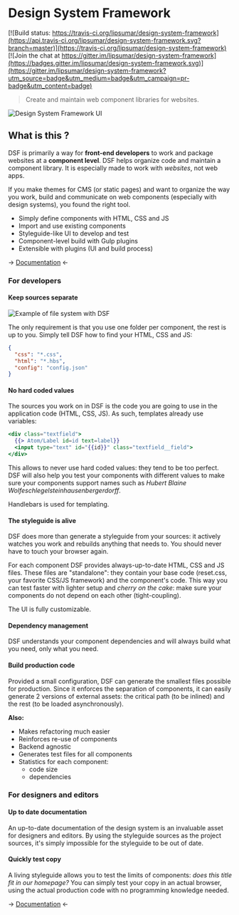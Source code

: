 # Design System Framework

[![Build status: https://travis-ci.org/lipsumar/design-system-framework](https://api.travis-ci.org/lipsumar/design-system-framework.svg?branch=master)](https://travis-ci.org/lipsumar/design-system-framework)
[![Join the chat at https://gitter.im/lipsumar/design-system-framework](https://badges.gitter.im/lipsumar/design-system-framework.svg)](https://gitter.im/lipsumar/design-system-framework?utm_source=badge&utm_medium=badge&utm_campaign=pr-badge&utm_content=badge)

> Create and maintain web component libraries for websites.

![Design System Framework UI](resources/documentation/dsf-ui.png)



## What is this ?

DSF is primarily a way for **front-end developers** to work and package websites at a **component level**. DSF helps organize code and maintain a component library. It is especially made to work with _websites_, not web apps. 

If you make themes for CMS (or static pages) and want to organize the way you work, build and communicate on web components (especially with design systems), you found the right tool.

* Simply define components with HTML, CSS and JS
* Import and use existing components
* Styleguide-like UI to develop and test 
* Component-level build with Gulp plugins
* Extensible with plugins (UI and build process)


-> [Documentation](https://github.com/lipsumar/design-system-framework/wiki) <-


### For developers

#### Keep sources separate

![Example of file system with DSF](resources/documentation/file-structure-example.png)

The only requirement is that you use one folder per component, the rest is up to you. Simply tell DSF how to find your HTML, CSS and JS:

```json
{
  "css": "*.css",
  "html": "*.hbs",
  "config": "config.json"
}
```

#### No hard coded values

The sources you work on in DSF is the code you are going to use in the application code (HTML, CSS, JS). As such, templates already use variables:

```handlebars
<div class="textfield">
  {{> Atom/Label id=id text=label}}
  <input type="text" id="{{id}}" class="textfield__field">
</div>
```

This allows to never use hard coded values: they tend to be too perfect. DSF will also help you test your components with different values to make sure your components support names such as _Hubert Blaine Wolfeschlegelsteinhausenbergerdorff_.

Handlebars is used for templating.

#### The styleguide is alive

DSF does more than generate a styleguide from your sources: it actively watches you work and rebuilds anything that needs to. You should never have to touch your browser again.

For each component DSF provides always-up-to-date HTML, CSS and JS files. These files are "standalone": they contain your base code (reset.css, your favorite CSS/JS framework) and the component's code. This way you can test faster with lighter setup and _cherry on the cake_: make sure your components do not depend on each other (tight-coupling).

The UI is fully customizable.

#### Dependency management

DSF understands your component dependencies and will always build what you need, only what you need.

#### Build production code

Provided a small configuration, DSF can generate the smallest files possible for production. Since it enforces the separation of components, it can easily generate 2 versions of external assets: the critical path (to be inlined) and the rest (to be loaded asynchronously).


**Also:**

- Makes refactoring much easier
- Reinforces re-use of components
- Backend agnostic
- Generates test files for all components
- Statistics for each component:
  - code size
  - dependencies




### For designers and editors

#### Up to date documentation

An up-to-date documentation of the design system is an invaluable asset for designers and editors. By using the styleguide sources as the project sources, it's simply impossible for the styleguide to be out of date.

#### Quickly test copy

A living styleguide allows you to test the limits of components: _does this title fit in our homepage?_ You can simply test your copy in an actual browser, using the actual production code with no programming knowledge needed.


-> [Documentation](https://github.com/lipsumar/design-system-framework/wiki) <-
